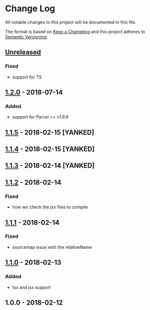 # Change Log
All notable changes to this project will be documented in this file.

The format is based on [Keep a Changelog](http://keepachangelog.com/)
and this project adheres to [Semantic Versioning](http://semver.org/).

## [Unreleased]
### Fixed
- support for TS

## [1.2.0] - 2018-07-14
### Added
- support for Parcel >= v1.9.6

## [1.1.5] - 2018-02-15 [YANKED]

## [1.1.4] - 2018-02-15 [YANKED]

## [1.1.3] - 2018-02-14 [YANKED]

## [1.1.2] - 2018-02-14
### Fixed
- how we check the jsx files to compile

## [1.1.1] - 2018-02-14
### Fixed
- sourcemap issue with the relativeName

## [1.1.0] - 2018-02-13
### Added
- tsx and jsx support

## 1.0.0 - 2018-02-12
[unreleased]: https://github.com/tinchoz49/parcel-plugin-surplus/compare/v1.2.0...HEAD
[1.2.0]: https://github.com/tinchoz49/parcel-plugin-surplus/compare/v1.1.5...v1.2.0
[1.1.5]: https://github.com/tinchoz49/parcel-plugin-surplus/compare/v1.1.4...v1.1.5
[1.1.4]: https://github.com/tinchoz49/parcel-plugin-surplus/compare/v1.1.3...v1.1.4
[1.1.3]: https://github.com/tinchoz49/parcel-plugin-surplus/compare/v1.1.2...v1.1.3
[1.1.2]: https://github.com/tinchoz49/parcel-plugin-surplus/compare/v1.1.1...v1.1.2
[1.1.1]: https://github.com/tinchoz49/parcel-plugin-surplus/compare/v1.1.0...v1.1.1
[1.1.0]: https://github.com/tinchoz49/parcel-plugin-surplus/compare/v1.0.0...v1.1.0
